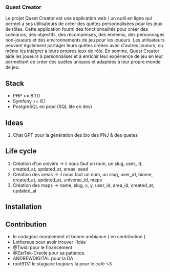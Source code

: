### Quest Creator

Le projet Quest Creator est une application web / un outil en ligne qui permet a ses utilisateurs de créer des quêtes personnalisées pour les jeux de rôles. Cette application fourni des fonctionnalités pour créer des scénarios, des objectifs, des récompenses, des ennemis, des personnages non-joueurs et des environnements de jeu pour les joueurs. Les utilisateurs peuvent également partager leurs quêtes créées avec d'autres joueurs, ou même les intégrer à leurs propres jeux de rôle. En somme, Quest Creator aide les joueurs à personnaliser et à enrichir leur expérience de jeu en leur permettant de créer des quêtes uniques et adaptées à leur propre monde de jeu.

## Stack
- PHP >= 8.1.0
- Symfony >= 6.1
- PostgreSQL en prod (SQL lite en dev)

## Ideas
1. Chat GPT pour la génération des bio des PNJ & des quetes

## Life cycle
1. Création d'un univers
  -> il nous faut un nom, un slug, user_id, created_at, updated_at, areas, seed
2. Création des areas 
  -> il nous faut un nom, un slug, user_id, biome, created_at, updated_at, universe_id, maps
3. Création des maps
  -> name, slug, x, y, user_id, area_id, created_at, updated_at

## Installation

<!-- todo -->

## Contribution
- le codageur moralement et bonne ambiance ( en contribution )
- Lothereus pour avoir trouver l'idée
- @Twidi pour le financement
- @ZarTek-Creole pour sa patience.
- ANDREWDIGITAL pour la DA
- root9131 le stagiaire toujours la pour le café <3